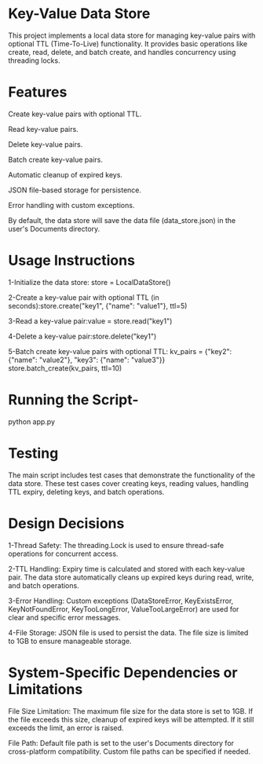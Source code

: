 # Key-Value Data Store
This project implements a local data store for managing key-value pairs with optional TTL (Time-To-Live) functionality. It provides basic operations like create, read, delete, and batch create, and handles concurrency using threading locks.

# Features
Create key-value pairs with optional TTL.

Read key-value pairs.

Delete key-value pairs.

Batch create key-value pairs.

Automatic cleanup of expired keys.

JSON file-based storage for persistence.

Error handling with custom exceptions.

By default, the data store will save the data file (data_store.json) in the user's Documents directory. 

# Usage Instructions
1-Initialize the data store: store = LocalDataStore()

2-Create a key-value pair with optional TTL (in seconds):store.create("key1", {"name": "value1"}, ttl=5)

3-Read a key-value pair:value = store.read("key1")

4-Delete a key-value pair:store.delete("key1")

5-Batch create key-value pairs with optional TTL:
kv_pairs = {"key2": {"name": "value2"}, "key3": {"name": "value3"}}
store.batch_create(kv_pairs, ttl=10)

# Running the Script-
python app.py

# Testing
The main script includes test cases that demonstrate the functionality of the data store. These test cases cover creating keys, reading values, handling TTL expiry, deleting keys, and batch operations.

# Design Decisions
1-Thread Safety: The threading.Lock is used to ensure thread-safe operations for concurrent access.

2-TTL Handling: Expiry time is calculated and stored with each key-value pair. The data store automatically cleans up expired keys during read, write, and batch operations.

3-Error Handling: Custom exceptions (DataStoreError, KeyExistsError, KeyNotFoundError, KeyTooLongError, ValueTooLargeError) are used for clear and specific error messages.

4-File Storage: JSON file is used to persist the data. The file size is limited to 1GB to ensure manageable storage.

# System-Specific Dependencies or Limitations
File Size Limitation: The maximum file size for the data store is set to 1GB. If the file exceeds this size, cleanup of expired keys will be attempted. If it still exceeds the limit, an error is raised.

File Path: Default file path is set to the user's Documents directory for cross-platform compatibility. Custom file paths can be specified if needed.

